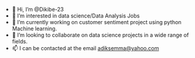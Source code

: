 - 👋 Hi, I’m @Dikibe-23
- 👀 I’m interested in data science/Data Analysis Jobs
- 🌱 I’m currently working on customer sentiment project using python Machine learning.
- 💞️ I’m looking to collaborate on data science projects in a wide range of fields.
- 📫 I can be contacted at the email adiksemma@yahoo.com

<!---
Dikibe-23/Dikibe-23 is a ✨ special ✨ repository because its `README.md` (this file) appears on your GitHub profile.
You can click the Preview link to take a look at your changes.
--->

